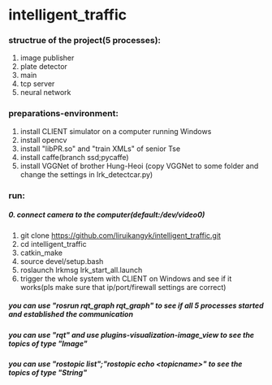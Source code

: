 # intelligent_traffic
### structrue of the project(5 processes):
1.	image publisher
2.	plate detector
3.	main
4.	tcp server
5.	neural network

### preparations-environment:
1.	install CLIENT simulator on a computer running Windows
2.	install opencv
3.	install "libPR.so" and "train XMLs" of senior Tse
4.	install caffe(branch ssd;pycaffe)
5.	install VGGNet of brother Hung-Heoi (copy VGGNet to some folder and change the settings in lrk_detectcar.py)

### run:
##### 0. connect camera to the computer(default:/dev/video0)
1.	git clone https://github.com/liruikangyk/intelligent_traffic.git
2.	cd intelligent_traffic
3.	catkin_make
4.	source devel/setup.bash
5.	roslaunch lrkmsg lrk_start_all.launch
6.	trigger the whole system with CLIENT on Windows and see if it works(pls make sure that ip/port/firewall settings are correct)
##### you can use "rosrun rqt_graph rqt_graph" to see if all 5 processes started and established the communication 
##### you can use "rqt" and use plugins-visualization-image_view to see the topics of type "Image"
##### you can use "rostopic list";"rostopic echo \<topicname>" to see the topics of type "String" 


